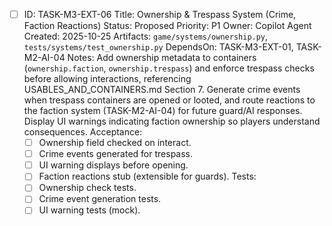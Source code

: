 - [ ] ID: TASK-M3-EXT-06
  Title: Ownership & Trespass System (Crime, Faction Reactions)
  Status: Proposed
  Priority: P1
  Owner: Copilot Agent
  Created: 2025-10-25
  Artifacts: `game/systems/ownership.py`, `tests/systems/test_ownership.py`
  DependsOn: TASK-M3-EXT-01, TASK-M2-AI-04
  Notes:
  Add ownership metadata to containers (`ownership.faction`, `ownership.trespass`) and enforce trespass checks before allowing interactions, referencing USABLES_AND_CONTAINERS.md Section 7.
  Generate crime events when trespass containers are opened or looted, and route reactions to the faction system (TASK-M2-AI-04) for future guard/AI responses.
  Display UI warnings indicating faction ownership so players understand consequences.
  Acceptance:
  - [ ] Ownership field checked on interact.
  - [ ] Crime events generated for trespass.
  - [ ] UI warning displays before opening.
  - [ ] Faction reactions stub (extensible for guards).
  Tests:
  - [ ] Ownership check tests.
  - [ ] Crime event generation tests.
  - [ ] UI warning tests (mock).
